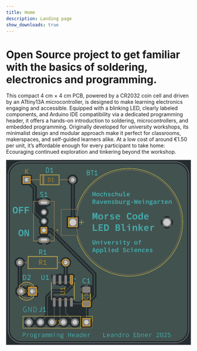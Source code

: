 ```yaml
---
title: Home
description: Landing page
show_downloads: true
---
```

# Open Source project to get familiar with the basics of soldering, electronics and programming.
This compact 4 cm × 4 cm PCB, powered by a CR2032 coin cell and driven by an ATtiny13A microcontroller, is designed to make learning electronics engaging and accessible. Equipped with a blinking LED, clearly labeled components, and Arduino IDE compatibility via a dedicated programming header, it offers a hands-on introduction to soldering, microcontrollers, and embedded programming. Originally developed for university workshops, its minimalist design and modular approach make it perfect for classrooms, makerspaces, and self-guided learners alike. At a low cost of around €1.50 per unit, it’s affordable enough for every participant to take home: Ecouraging continued exploration and tinkering beyond the workshop.

![v2-mockup](assets/v2-mockup.png)
